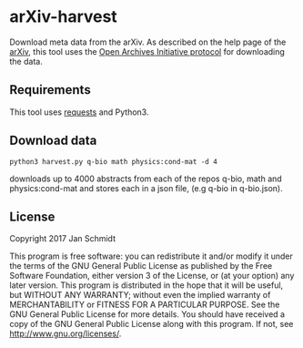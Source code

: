# arXiv-harvest

Download meta data from the arXiv. As described on the help page of the [arXiv](https://arxiv.org/help/oa/index), this tool uses the [Open Archives Initiative protocol](http://www.openarchives.org/OAI/2.0/openarchivesprotocol.htm) for downloading the data.


## Requirements

This tool uses [requests](https://github.com/requests/requests) and
Python3.


## Download data
```
python3 harvest.py q-bio math physics:cond-mat -d 4
```
downloads up to 4000 abstracts from each of the repos q-bio, math and
physics:cond-mat and stores each in a json file, (e.g q-bio in
q-bio.json).


## License
Copyright 2017 Jan Schmidt

This program is free software: you can redistribute it and/or modify
it under the terms of the GNU General Public License as published by
the Free Software Foundation, either version 3 of the License, or
(at your option) any later version.
This program is distributed in the hope that it will be useful,
but WITHOUT ANY WARRANTY; without even the implied warranty of
MERCHANTABILITY or FITNESS FOR A PARTICULAR PURPOSE.  See the
GNU General Public License for more details.
You should have received a copy of the GNU General Public License
along with this program.  If not, see <http://www.gnu.org/licenses/>.
